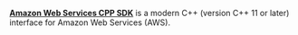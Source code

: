 [**Amazon Web Services CPP SDK**](https://aws.amazon.com/sdk-for-cpp/) is a modern C++ (version C++ 11 or later) interface for Amazon Web Services (AWS).
